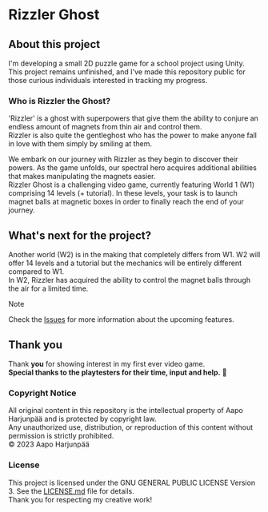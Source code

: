 # Rizzler Ghost
## About this project
I'm developing a small 2D puzzle game for a school project using Unity.  
This project remains unfinished, and I've made this repository public for those curious individuals interested in tracking my progress.  

### Who is Rizzler the Ghost?
'Rizzler' is a ghost with superpowers that give them the ability to conjure an endless amount of magnets from thin air and control them.  
Rizzler is also quite the gentleghost who has the power to make anyone fall in love with them simply by smiling at them.  
  
We embark on our journey with Rizzler as they begin to discover their powers. As the game unfolds, our spectral hero acquires additional abilities that makes manipulating the magnets easier.  
Rizzler Ghost is a challenging video game, currently featuring World 1 (W1) comprising 14 levels (+ tutorial). In these levels, your task is to launch magnet balls at magnetic boxes in order to finally reach the end of your journey.  
## What's next for the project?
Another world (W2) is in the making that completely differs from W1. W2 will offer 14 levels and a tutorial but the mechanics will be entirely different compared to W1.  
In W2, Rizzler has acquired the ability to control the magnet balls through the air for a limited time.  
  
> [!NOTE]  
> Check the [Issues](https://github.com/iAmAapo/rizzler-ghost/issues) for more information about the upcoming features.
  
## Thank you
Thank **you** for showing interest in my first ever video game.  
**Special thanks to the playtesters for their time, input and help.** 🖤
  
### Copyright Notice
All original content in this repository is the intellectual property of Aapo Harjunpää and is protected by copyright law.  
Any unauthorized use, distribution, or reproduction of this content without permission is strictly prohibited.  
© 2023 Aapo Harjunpää  
### License
This project is licensed under the GNU GENERAL PUBLIC LICENSE Version 3. See the [LICENSE.md](LICENSE.md) file for details.  
Thank you for respecting my creative work!
